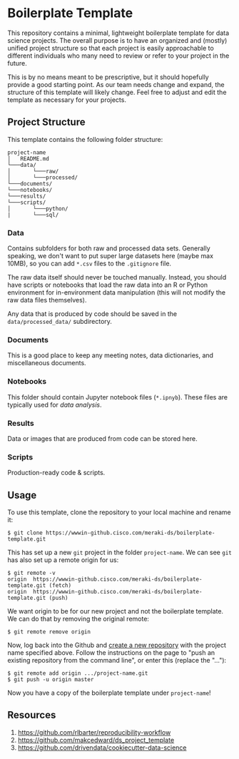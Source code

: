 # Boilerplate Template

This repository contains a minimal, lightweight boilerplate template for data
science projects. The overall purpose is to have an organized and (mostly)
unified project structure so that each project is easily approachable to
different individuals who many need to review or refer to your project in the
future.

This is by no means meant to be prescriptive, but it should hopefully provide a
good starting point. As our team needs change and expand, the structure of this
template will likely change. Feel free to adjust and edit the template as
necessary for your projects.

## Project Structure

This template contains the following folder structure:

```
project-name
│   README.md
└───data/
│       └───raw/
│       └───processed/
└───documents/
└───notebooks/
└───results/
└───scripts/
│       └───python/
|       └───sql/     
```

### Data

Contains subfolders for both raw and processed data sets. Generally speaking,
we don't want to put super large datasets here (maybe max 10MB), so you can add
`*.csv` files to the `.gitignore` file.

The raw data itself should never be touched manually. Instead, you should have
scripts or notebooks that load the raw data into an R or Python environment
for in-environment data manipulation (this will not modify the raw data files
themselves).

Any data that is produced by code should be saved in the `data/processed_data/`
subdirectory.

### Documents

This is a good place to keep any meeting notes, data dictionaries, and
miscellaneous documents.

### Notebooks

This folder should contain Jupyter notebook files (`*.ipnyb`). These files are
typically used for *data analysis*.

### Results

Data or images that are produced from code can be stored here.

### Scripts

Production-ready code & scripts.

## Usage

To use this template, clone the repository to your local machine and rename it:

```
$ git clone https://wwwin-github.cisco.com/meraki-ds/boilerplate-template.git
```

This has set up a new `git` project in the folder `project-name`. We can see 
`git` has also set up a remote origin for us:

```
$ git remote -v
origin	https://wwwin-github.cisco.com/meraki-ds/boilerplate-template.git (fetch)
origin	https://wwwin-github.cisco.com/meraki-ds/boilerplate-template.git (push)
```

We want origin to be for our new project and not the boilerplate template. We
can do that by removing the original remote:

```
$ git remote remove origin
```

Now, log back into the Github and
[create a new repository](https://wwwin-github.cisco.com/new) with the project
name specified above. Follow the instructions on the page to "push an existing
repository from the command line", or enter this (replace the "..."):

```
$ git remote add origin .../project-name.git
$ git push -u origin master
```

Now you have a copy of the boilerplate template under `project-name`!

## Resources

1. https://github.com/rlbarter/reproducibility-workflow
2. https://github.com/makcedward/ds_project_template
3. https://github.com/drivendata/cookiecutter-data-science